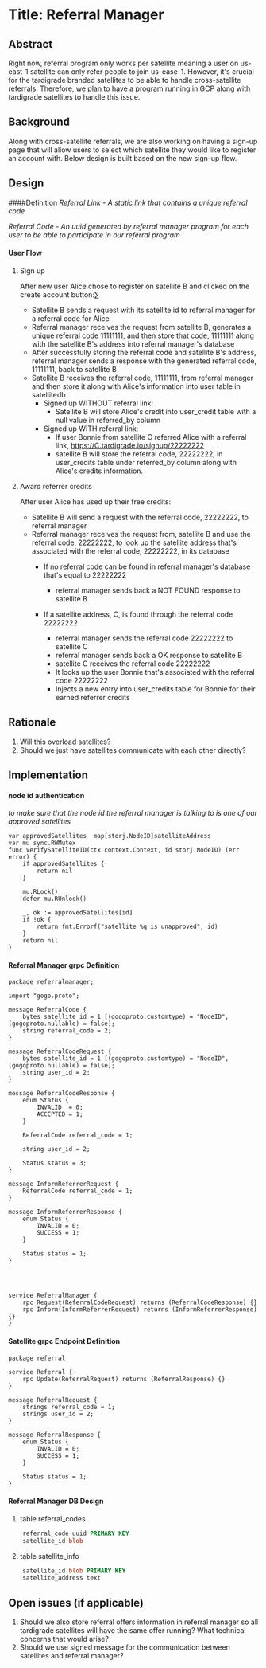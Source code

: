 
# Title: Referral Manager

## Abstract

Right now, referral program only works per satellite meaning a user on us-east-1 satellite can only refer people to join us-ease-1. 
However, it's crucial for the tardigrade branded satellites to be able to handle cross-satellite referrals. Therefore, we plan to have a program running in GCP along with tardigrade satellites to handle this issue.

## Background

Along with cross-satellite referrals, we are also working on having a sign-up page that will allow users to select which satellite
they would like to register an account with. Below design is built based on the new sign-up flow.

## Design

####Definition
*Referral Link* - _A static link that contains a unique referral code_

*Referral Code* - _An uuid generated by referral manager program for each user to be able to participate in our referral program_

#### User Flow
1. Sign up

    After new user Alice chose to register on satellite B and clicked on the create account button:∑
    - Satellite B sends a request with its satellite id to referral manager for a referral code for Alice
    - Referral manager receives the request from satellite B, generates a unique referral code 11111111, and then store that code, 11111111 along with the satellite B's address into referral manager's database 
    - After successfully storing the referral code and satellite B's address, referral manager sends a response with the generated referral code, 11111111, back to satellite B 
    - Satellite B receives the referral code, 11111111, from referral manager and then store it along with Alice's information into user table in satellitedb
        - Signed up WITHOUT referral link:
            - Satellite B will store Alice's credit into user_credit table with a null value in referred_by column
        - Signed up WITH referral link:
            - If user Bonnie from satellite C referred Alice with a referral link, https://C.tardigrade.io/signup/22222222
            - satellite B will store the referral code, 22222222, in user_credits table under referred_by column along with Alice's credits information.

2. Award referrer credits
    
    After user Alice has used up their free credits:
    
    - Satellite B will send a request with the referral code, 22222222, to referral manager
    - Referral manager receives the request from, satellite B and use the referral code, 22222222, to look up the satellite address that's associated with the referral code, 22222222, in its database
        - If no referral code can be found in referral manager's database that's equal to 22222222
            - referral manager sends back a NOT FOUND response to satellite B
        
        - If a satellite address, C, is found through the referral code 22222222
            - referral manager sends the referral code 22222222 to satellite C
            - referral manager sends back a OK response to satellite B
            - satellite C receives the referral code 22222222
            - It looks up the user Bonnie that's associated with the referral code 22222222
            - Injects a new entry into user_credits table for Bonnie for their earned referrer credits
            
## Rationale
1. Will this overload satellites?
2. Should we just have satellites communicate with each other directly?

## Implementation

#### node id authentication 
_to make sure that the node id the referral manager is talking to is one of our approved satellites_

````golang
var approvedSatellites  map[storj.NodeID]satelliteAddress
var mu sync.RWMutex
func VerifySatelliteID(ctx context.Context, id storj.NodeID) (err error) {
	if approvedSatellites {
		return nil
	}

	mu.RLock()
	defer mu.RUnlock()

	_, ok := approvedSatellites[id]
	if !ok {
		return fmt.Errorf("satellite %q is unapproved", id)
	}
	return nil
}
````


#### Referral Manager grpc Definition
````grpc
package referralmanager;

import "gogo.proto";

message ReferralCode {
    bytes satellite_id = 1 [(gogoproto.customtype) = "NodeID", (gogoproto.nullable) = false];
    string referral_code = 2;
}

message ReferralCodeRequest {
    bytes satellite_id = 1 [(gogoproto.customtype) = "NodeID", (gogoproto.nullable) = false];
    string user_id = 2;
}

message ReferralCodeResponse {
    enum Status {
        INVALID  = 0;
        ACCEPTED = 1;
    }

    ReferralCode referral_code = 1;
    
    string user_id = 2;

    Status status = 3;
}

message InformReferrerRequest {
    ReferralCode referral_code = 1;
}

message InformReferrerResponse {
    enum Status {
        INVALID = 0;
        SUCCESS = 1;
    }
    
    Status status = 1;
}




service ReferralManager {
    rpc Request(ReferralCodeRequest) returns (ReferralCodeResponse) {}
    rpc Inform(InformReferrerRequest) returns (InformReferrerResponse) {}
}
````

#### Satellite grpc Endpoint Definition
````grpc
package referral

service Referral {
    rpc Update(ReferralRequest) returns (ReferralResponse) {}
}

message ReferralRequest {
    strings referral_code = 1;
    strings user_id = 2;
}

message ReferralResponse {
    enum Status {
        INVALID = 0;
        SUCCESS = 1;
    }
    
    Status status = 1;
}
````

#### Referral Manager DB Design
1. table referral_codes
````sql
    referral_code uuid PRIMARY KEY 
    satellite_id blob
````

2. table satellite_info
````sql
    satellite_id blob PRIMARY KEY 
    satellite_address text
````

## Open issues (if applicable)
1. Should we also store referral offers information in referral manager so all tardigrade satellites will have the same offer running? What technical concerns that would arise?
2. Should we use signed message for the communication between satellites and referral manager?
